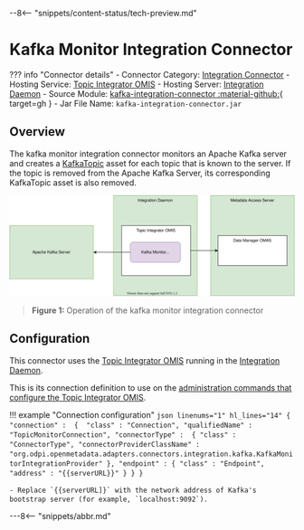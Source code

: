 <!-- SPDX-License-Identifier: CC-BY-4.0 -->
<!-- Copyright Contributors to the ODPi Egeria project. -->

--8<-- "snippets/content-status/tech-preview.md"

# Kafka Monitor Integration Connector

??? info "Connector details"
    - Connector Category: [Integration Connector](/connectors/integration-connector)
    - Hosting Service: [Topic Integrator OMIS](/services/omis/topic-integrator)
    - Hosting Server: [Integration Daemon](/concepts/integration-daemon)
    - Source Module: [kafka-integration-connector :material-github:](https://github.com/odpi/egeria/tree/main/open-metadata-implementation/adapters/open-connectors/integration-connectors/kafka-integration-connector){ target=gh }
    - Jar File Name: `kafka-integration-connector.jar`

## Overview

The kafka monitor integration connector monitors an Apache Kafka server and creates a [KafkaTopic](/types/2/0223-Events-and-Logs) asset for each topic that is known to the server. If the topic is removed from the Apache Kafka Server, its corresponding KafkaTopic asset is also removed.

![Figure 1](kafka-monitor-integration-connector.svg)
> **Figure 1:** Operation of the kafka monitor integration connector


## Configuration

This connector uses the [Topic Integrator OMIS](/services/omis/topic-integrator/overview)
running in the [Integration Daemon](/concepts/integration-daemon).

This is its connection definition to use on the [administration commands that configure the Topic Integrator OMIS](/guides/admin/servers/configuring-an-integration-daemon/#configure-the-integration-services).

!!! example "Connection configuration"
    ```json linenums="1" hl_lines="14"
    {
       "connection" : 
                    { 
                        "class" : "Connection",
                        "qualifiedName" : "TopicMonitorConnection",
                        "connectorType" : 
                        {
                            "class" : "ConnectorType",
                            "connectorProviderClassName" : "org.odpi.openmetadata.adapters.connectors.integration.kafka.KafkaMonitorIntegrationProvider"
                        },
                        "endpoint" :
                        {
                            "class" : "Endpoint",
                            "address" : "{{serverURL}}"
                        }
                    }
    }
    ```

    - Replace `{{serverURL]}` with the network address of Kafka's bootstrap server (for example, `localhost:9092`).

---8<-- "snippets/abbr.md"

